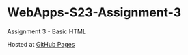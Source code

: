 # WebApps-S23-Assignment-3
Assignment 3 - Basic HTML

Hosted at [GitHub Pages](https://44-563-web-apps-s23.github.io/44563-webapps-assignment-3-keerthisannapareddy/)
